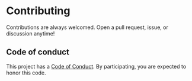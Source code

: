 # Contributing
Contributions are always welcomed. Open a pull request, issue, or discussion anytime!

## Code of conduct
This project has a [Code of Conduct](CODE_OF_CONDUCT.md). By participating, you are expected to honor this code.